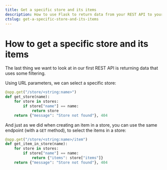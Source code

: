 ```yaml
---
title: Get a specific store and its items
description: How to use Flask to return data from your REST API to your client.
ctslug: get-a-specific-store-and-its-items
---
```


# How to get a specific store and its items

The last thing we want to look at in our first REST API is returning data that uses some filtering.

Using URL parameters, we can select a specific store:

```py
@app.get("/store/<string:name>")
def get_store(name):
    for store in stores:
        if store["name"] == name:
            return store
    return {"message": "Store not found"}, 404
```

And just as we did when creating an item in a store, you can use the same endpoint (with a `GET` method), to select the items in a store:

```py
@app.get("/store/<string:name>/item")
def get_item_in_store(name):
    for store in stores:
        if store["name"] == name:
            return {"items": store["items"]}
    return {"message": "Store not found"}, 404
```
